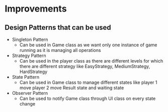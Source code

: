 # Improvements

## Design Patterns that can be used

- Singleton Pattern
  - Can be used in Game class as we want only one instance of game running as it is managing all operations
- Strategy Pattern
  - Can be used in the player class as there are different levels for which there are different strategy like EasyStrategy, MediumStrategy, HardStrategy
- State Pattern
  - Can be used in Game class to manage different states like player 1 move player 2 move Result state and waiting state
- Observer Pattern
  - Can be used to notify Game class through UI class on every state change
